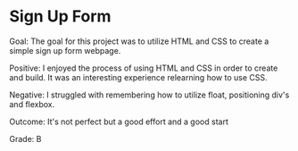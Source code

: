 # Sign Up Form

Goal: The goal for this project was to utilize HTML and CSS to create a simple sign up form webpage.

Positive: I enjoyed the process of using HTML and CSS in order to create and build. It was an interesting experience relearning how to use CSS.

Negative: I struggled with remembering how to utilize float, positioning div's and flexbox.

Outcome: It's not perfect but a good effort and a good start

Grade: B
